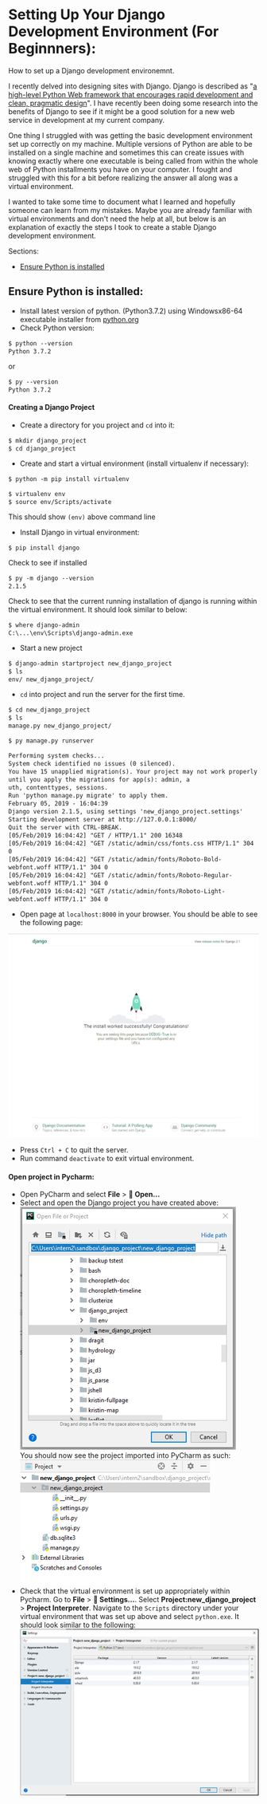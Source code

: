 # Setting Up Your Django Development Environment (For Beginnners):

How to set up a Django development environemnt.

I recently delved into designing sites with Django. Django is described
as "[a high-level Python Web framework that encourages rapid development
and clean, pragmatic design](https://www.djangoproject.com/)". I have
recently been doing some research into the benefits of Django to see if
it might be a good solution for a new web service in development at my
current company.

One thing I struggled with was getting the basic development environment
set up correctly on my machine. Multiple versions of Python are able
to be installed on a single machine and sometimes this can create issues
with knowing exactly where one executable is being called from within the
whole web of Python installments you have on your computer. I fought and
struggled with this for a bit before realizing the answer all along was
a virtual environment.

I wanted to take some time to document what I learned and hopefully someone
can learn from my mistakes. Maybe you are already familiar with
virtual environments and don't need the help at all, but below is an
explanation of exactly the steps I took to create a stable Django development
environment.

Sections:

* [Ensure Python is installed](#ensure-python-is-installed)

## Ensure Python is installed:
- Install latest version of python. (Python3.7.2) using Windowsx86-64 executable installer from [python.org](https://www.python.org/downloads/release/python-372/)
- Check Python version:
```
$ python --version
Python 3.7.2
```
or
```
$ py --version
Python 3.7.2
```

#### Creating a Django Project

- Create a directory for you project and `cd` into it:
```
$ mkdir django_project
$ cd django_project
```

- Create and start a virtual environment (install virtualenv if necessary):
```
$ python -m pip install virtualenv
```
```
$ virtualenv env
$ source env/Scripts/activate
```
This should show `(env)` above command line

- Install Django in virtual environment:
```
$ pip install django
```
Check to see if installed
```
$ py -m django --version
2.1.5
```
Check to see that the current running installation of django is running within
the virtual environment. It should look similar to below:
```
$ where django-admin
C:\...\env\Scripts\django-admin.exe
```
- Start a new project
```
$ django-admin startproject new_django_project
$ ls
env/ new_django_project/
```

- `cd` into project and run the server for the first time.
```
$ cd new_django_project
$ ls
manage.py new_django_project/
```
```
$ py manage.py runserver
```
```
Performing system checks...
System check identified no issues (0 silenced).
You have 15 unapplied migration(s). Your project may not work properly until you apply the migrations for app(s): admin, a
uth, contenttypes, sessions.
Run 'python manage.py migrate' to apply them.
February 05, 2019 - 16:04:39
Django version 2.1.5, using settings 'new_django_project.settings'
Starting development server at http://127.0.0.1:8000/
Quit the server with CTRL-BREAK.
[05/Feb/2019 16:04:42] "GET / HTTP/1.1" 200 16348
[05/Feb/2019 16:04:42] "GET /static/admin/css/fonts.css HTTP/1.1" 304 0
[05/Feb/2019 16:04:42] "GET /static/admin/fonts/Roboto-Bold-webfont.woff HTTP/1.1" 304 0
[05/Feb/2019 16:04:42] "GET /static/admin/fonts/Roboto-Regular-webfont.woff HTTP/1.1" 304 0
[05/Feb/2019 16:04:42] "GET /static/admin/fonts/Roboto-Light-webfont.woff HTTP/1.1" 304 0
```

- Open page at `localhost:8000` in your browser. You should be able to see the following page:

![server running](images/django_successfully_installed.png)

- Press `Ctrl + C` to quit the server.
- Run command `deactivate` to exit virtual environment.

#### Open project in Pycharm:
- Open PyCharm and select **File** > **:open_file_folder: Open...**
- Select and open the Django project you have created above:  
![Open django project in PyCharm](images/django_new_project.png)  
You should now see the project imported into PyCharm as such:  
![Imported PyCharm project](images/django_pycharm_project.png)
- Check that the virtual environment is set up appropriately within Pycharm.
Go to **File** > **:wrench: Settings...**. Select **Project:new_django_project** >
**Project Interpreter**. Navigate to the `Scripts` directory under your virtual environment
that was set up above and select `python.exe`. It should look similar to the following:  
![Django Pycharm project virtualenv](images/django_pycharm_virtualenv.png)  
